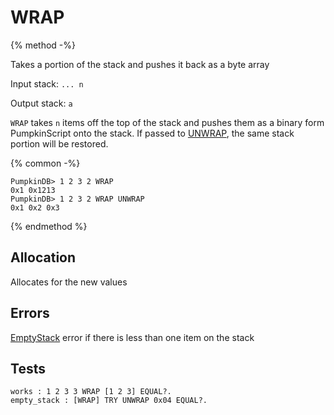 # WRAP

{% method -%}

Takes a portion of the stack and pushes it back as a byte array

Input stack: `... n`

Output stack: `a`

`WRAP` takes `n` items off the top of the stack and pushes them as a binary
form PumpkinScript onto the stack. If passed to [UNWRAP](UNWRAP.md),
the same stack portion will be restored.

{% common -%}

```
PumpkinDB> 1 2 3 2 WRAP
0x1 0x1213
PumpkinDB> 1 2 3 2 WRAP UNWRAP
0x1 0x2 0x3
```

{% endmethod %}

## Allocation

Allocates for the new values

## Errors

[EmptyStack](./errors/EmptyStack.md) error if there is less than one item on the stack

## Tests

```test
works : 1 2 3 3 WRAP [1 2 3] EQUAL?.
empty_stack : [WRAP] TRY UNWRAP 0x04 EQUAL?.
```
